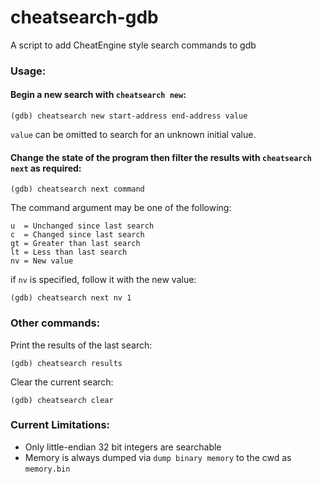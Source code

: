 # cheatsearch-gdb
A script to add CheatEngine style search commands to gdb

### Usage:
#### Begin a new search with `cheatsearch new`:

`(gdb) cheatsearch new start-address end-address value`

`value` can be omitted to search for an unknown initial value.

#### Change the state of the program then filter the results with `cheatsearch next` as required:

`(gdb) cheatsearch next command`

The command argument may be one of the following:
```
u  = Unchanged since last search
c  = Changed since last search
gt = Greater than last search
lt = Less than last search
nv = New value
```

if `nv` is specified, follow it with the new value:

`(gdb) cheatsearch next nv 1`

### Other commands:

Print the results of the last search:

`(gdb) cheatsearch results`

Clear the current search:

`(gdb) cheatsearch clear`

### Current Limitations:
- Only little-endian 32 bit integers are searchable
- Memory is always dumped via `dump binary memory` to the cwd as `memory.bin`
